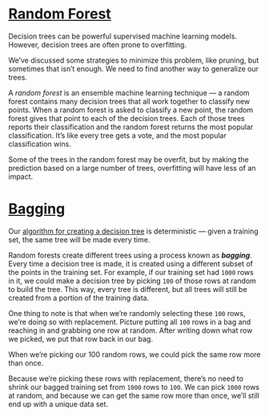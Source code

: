 # [Random Forest](https://www.codecademy.com/courses/machine-learning/lessons/ml-random-forest/exercises/random-forest)

Decision trees can be powerful supervised machine learning models. 
However, decision trees are often prone to overfitting.

We’ve discussed some strategies to minimize this problem, like pruning, but sometimes that isn’t enough.
We need to find another way to generalize our trees. 

A *random forest* is an ensemble machine learning technique — a random forest contains many decision trees that all work together to classify new points.
When a random forest is asked to classify a new point, the random forest gives that point to each of the decision trees.
Each of those trees reports their classification and the random forest returns the most popular classification.
It’s like every tree gets a vote, and the most popular classification wins.

Some of the trees in the random forest may be overfit, but by making the prediction based on a large number of trees, overfitting will have less of an impact.

# [Bagging](https://www.codecademy.com/courses/machine-learning/lessons/ml-random-forest/exercises/bagging-i)

Our [algorithm for creating a decision tree](https://github.com/lendoo73/Challenge-Project-of-CodeCademy/tree/master/python/Learn_the_Basics_of_Machine_Learning/Decision_Trees) 
is deterministic — given a training set, the same tree will be made every time.

Random forests create different trees using a process known as ***bagging***.
Every time a decision tree is made, it is created using a different subset of the points in the training set. 
For example, if our training set had `1000` rows in it, we could make a decision tree by picking `100` of those rows at random to build the tree. 
This way, every tree is different, but all trees will still be created from a portion of the training data.

One thing to note is that when we’re randomly selecting these `100` rows, we’re doing so with replacement. 
Picture putting all `100` rows in a bag and reaching in and grabbing one row at random. 
After writing down what row we picked, we put that row back in our bag.

When we’re picking our 100 random rows, we could pick the same row more than once.

Because we’re picking these rows with replacement, there’s no need to shrink our bagged training set from `1000` rows to `100`. 
We can pick `1000` rows at random, and because we can get the same row more than once, we’ll still end up with a unique data set.
